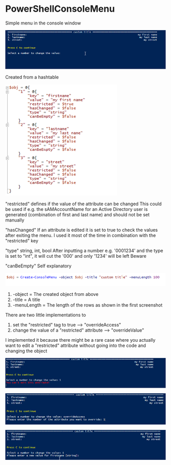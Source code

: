 # PowerShellConsoleMenu

Simple menu in the console window

![menu img](1.png)

Created from a hashtable

![object img](2.png)

"restricted" defines if the value of the attribute can be changed
This could be used if e.g. the sAMAccountName for an Active Directory user is generated (combination of first and last name) and should
not be set manually


"hasChanged"
If an attribute is edited it is set to true to check the values after exiting the menu. I used it most of the time in combination
with the "restricted" key

"type"
string, int, bool
After inputting a number e.g. '0001234' and the type is set to "int", it will cut the '000' and only '1234' will be left
Beware

"canBeEmpty"
Self explanatory

![cmd img](3.png)

1. -object = The created object from above
2. -title = A title
3. -menuLength = The length of the rows as shown in the first screenshot


There are two little implementations to 
1. set the "restricted" tag to true
	--> "overrideAccess"
2. change the value of a "restricted" attribute
	--> "overrideValue"
	
I implemented it because there might be a rare case where you actually want to edit a "restricted" attribute without going into the code
and changing the object

![cmd img](4.png)

![cmd img](5.png)

![cmd img](6.png)
